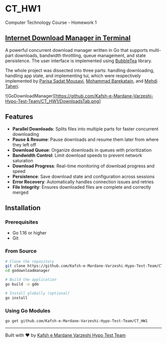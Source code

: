 # CT_HW1
Computer Technology Course - Homework 1

## [Internet Download Manager in Terminal](https://github.com/Kafsh-e-Mardane-Varzeshi-Hypo-Test-Team/CT_HW1)
A powerful concurrent download manager written in Go that supports multi-part downloads, bandwidth throttling, queue management, and state persistence. The user interface is implemented using [BubbleTea](https://github.com/charmbracelet/bubbletea) library.

The whole project was dissected into three parts: handling downloading, handling app state, and implementing tui, which were respectively implemented by [Parisa Sadat Mousavi](https://github.com/parisam83), [Mohammad Barekatain](https://github.com/mammedbrk), and [Mehdi Taheri](https://github.com/Mefi22).


![GoDownloadManager][https://github.com/Kafsh-e-Mardane-Varzeshi-Hypo-Test-Team/CT_HW1/DownloadsTab.png]

## Features

- **Parallel Downloads**: Splits files into multiple parts for faster concurrent downloading
- **Pause & Resume**: Pause downloads and resume them later from where they left off
- **Download Queue**: Organize downloads in queues with prioritization
- **Bandwidth Control**: Limit download speeds to prevent network saturation
- **Download Progress**: Real-time monitoring of download progress and speed
- **Persistence**: Save download state and configuration across sessions
- **Error Recovery**: Automatically handles connection issues and retries
- **File Integrity**: Ensures downloaded files are complete and correctly merged


## Installation

### Prerequisites

- Go 1.16 or higher
- Git

### From Source

```bash
# Clone the repository
git clone https://github.com/Kafsh-e-Mardane-Varzeshi-Hypo-Test-Team/CT_HW1.git
cd godownloadmanager

# Build the application
go build -o gdm

# Install globally (optional)
go install
```

### Using Go Modules

```bash
go get github.com/Kafsh-e-Mardane-Varzeshi-Hypo-Test-Team/CT_HW1
```

---

Built with ❤️ by [Kafsh e Mardane Varzeshi Hypo Test Team](https://github.com/Kafsh-e-Mardane-Varzeshi-Hypo-Test-Team)
